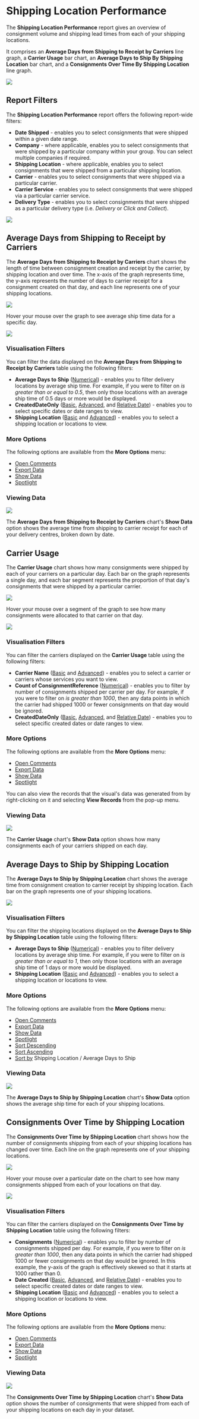 # Shipping Location Performance

The **Shipping Location Performance** report gives an overview of consignment volume and shipping lead times from each of your shipping locations. 

It comprises an **Average Days from Shipping to Receipt by Carriers** line graph, a **Carrier Usage** bar chart, an **Average Days to Ship By Shipping Location** bar chart, and a **Consignments Over Time By Shipping Location** line graph.

<a href="../images/reports/location-performance.png" target="_blank">
    <img src="../images/reports/location-performance.png"/>
</a>

## Report Filters

The **Shipping Location Performance** report offers the following report-wide filters:

* **Date Shipped** - enables you to select consignments that were shipped within a given date range.
* **Company** - where applicable, enables you to select consignments that were shipped by a particular company within your group. You can select multiple companies if required.
* **Shipping Location** - where applicable, enables you to select consignments that were shipped from a particular shipping location.
* **Carrier** - enables you to select consignments that were shipped via a particular carrier.
* **Carrier Service** - enables you to select consignments that were shipped via a particular carrier service.
* **Delivery Type** - enables you to select consignments that were shipped as a particular delivery type (i.e. *Delivery* or *Click and Collect*).

<a href="../images/reports/location-performance-left-filter.png" target="_blank">
    <img src="../images/reports/location-performance-left-filter.png"/>
</a>

## Average Days from Shipping to Receipt by Carriers

The **Average Days from Shipping to Receipt by Carriers** chart shows the length of time between consignment creation and receipt by the carrier, by shipping location and over time. The x-axis of the graph represents time, the y-axis represents the number of days to carrier receipt for a consignment created on that day, and each line represents one of your shipping locations. 

<a href="../images/reports/location-performance-ship-days.png" target="_blank">
    <img src="../images/reports/location-performance-ship-days.png"/>
</a>

Hover your mouse over the graph to see average ship time data for a specific day. 

<a href="../images/reports/location-performance-ship-days-highlight.png" target="_blank">
    <img src="../images/reports/location-performance-ship-days-highlight.png"/>
</a>

### Visualisation Filters

You can filter the data displayed on the **Average Days from Shipping to Receipt by Carriers** table using the following filters:

* **Average Days to Ship** ([Numerical](/reports/filters-options.html#using-numerical-filters)) - enables you to filter delivery locations by average ship time. For example, if you were to filter on *is greater than or equal to 0.5*, then only those locations with an average ship time of 0.5 days or more would be displayed.
* **CreatedDateOnly** ([Basic](/reports/filters-options.html#using-basic-filters), [Advanced](/reports/filters-options.html#using-advanced-filters), and [Relative Date](/reports/filters-options.html#using-relative-date-filters)) - enables you to select specific dates or date ranges to view.
* **Shipping Location** ([Basic](/reports/filters-options.html#using-basic-filters) and [Advanced](/reports/filters-options.html#using-advanced-filters)) - enables you to select a shipping location or locations to view.

### More Options

The following options are available from the **More Options** menu:

* [Open Comments](/reports/filters-options.html#open-comments)
* [Export Data](/reports/filters-options.html#export-data)
* [Show Data](/reports/filters-options.html#show-data)
* [Spotlight](/reports/filters-options.html#spotlight)

### Viewing Data

<a href="../images/reports/location-performance-ship-days-data.png" target="_blank">
    <img src="../images/reports/location-performance-ship-days-data.png"/>
</a>

The **Average Days from Shipping to Receipt by Carriers** chart's **Show Data** option shows the average time from shipping to carrier receipt for each of your delivery centres, broken down by date.

## Carrier Usage

The **Carrier Usage** chart shows how many consignments were shipped by each of your carriers on a particular day. Each bar on the graph represents a single day, and each bar segment represents the proportion of that day's consignments that were shipped by a particular carrier.

<a href="../images/reports/location-performance-usage.png" target="_blank">
    <img src="../images/reports/location-performance-usage.png"/>
</a>

Hover your mouse over a segment of the graph to see how many consignments were allocated to that carrier on that day.

<a href="../images/reports/location-performance-usage-highlight.png" target="_blank">
    <img src="../images/reports/location-performance-usage-highlight.png"/>
</a>

### Visualisation Filters

You can filter the carriers displayed on the **Carrier Usage** table using the following filters:

* **Carrier Name** ([Basic](/reports/filters-options.html#using-basic-filters) and [Advanced](/reports/filters-options.html#using-advanced-filters)) - enables you to select a carrier or carriers whose services you want to view.
* **Count of ConsignmentReference** ([Numerical](/reports/filters-options.html#using-numerical-filters)) - enables you to filter by number of consignments shipped per carrier per day. For example, if you were to filter on *is greater than 1000*, then any data points in which the carrier had shipped 1000 or fewer consignments on that day would be ignored.
* **CreatedDateOnly** ([Basic](/reports/filters-options.html#using-basic-filters), [Advanced](/reports/filters-options.html#using-advanced-filters), and [Relative Date](/reports/filters-options.html#using-relative-date-filters)) - enables you to select specific created dates or date ranges to view.

### More Options

The following options are available from the **More Options** menu:

* [Open Comments](/reports/filters-options.html#open-comments)
* [Export Data](/reports/filters-options.html#export-data)
* [Show Data](/reports/filters-options.html#show-data)
* [Spotlight](/reports/filters-options.html#spotlight)

You can also view the records that the visual's data was generated from by right-clicking on it and selecting **View Records** from the pop-up menu.

### Viewing Data

<a href="../images/reports/location-performance-usage-data.png" target="_blank">
    <img src="../images/reports/location-performance-usage-data.png"/>
</a>

The **Carrier Usage** chart's **Show Data** option shows how many consignments each of your carriers shipped on each day.

## Average Days to Ship by Shipping Location

The **Average Days to Ship by Shipping Location** chart shows the average time from consignment creation to carrier receipt by shipping location. Each bar on the graph represents one of your shipping locations.

<a href="../images/reports/location-performance-avg-days.png" target="_blank">
    <img src="../images/reports/location-performance-avg-days.png"/>
</a>

### Visualisation Filters

You can filter the shipping locations displayed on the **Average Days to Ship by Shipping Location** table using the following filters:

* **Average Days to Ship** ([Numerical](/reports/filters-options.html#using-numerical-filters)) - enables you to filter delivery locations by average ship time. For example, if you were to filter on *is greater than or equal to 1*, then only those locations with an average ship time of 1 days or more would be displayed.
* **Shipping Location** ([Basic](/reports/filters-options.html#using-basic-filters) and [Advanced](/reports/filters-options.html#using-advanced-filters)) - enables you to select a shipping location or locations to view.

### More Options

The following options are available from the **More Options** menu:

* [Open Comments](/reports/filters-options.html#open-comments)
* [Export Data](/reports/filters-options.html#export-data)
* [Show Data](/reports/filters-options.html#show-data)
* [Spotlight](/reports/filters-options.html#spotlight)
* [Sort Descending](/reports/filters-options.html#sort-descending--ascending--sort-by)
* [Sort Ascending](/reports/filters-options.html#sort-descending--ascending--sort-by)
* [Sort by](/reports/filters-options.html#sort-descending--ascending--sort-by) Shipping Location / Average Days to Ship

### Viewing Data

<a href="../images/reports/location-performance-avg-days-data.png" target="_blank">
    <img src="../images/reports/location-performance-avg-days-data.png"/>
</a>

The **Average Days to Ship by Shipping Location** chart's **Show Data** option shows the average ship time for each of your shipping locations.

## Consignments Over Time by Shipping Location

The **Consignments Over Time by Shipping Location** chart shows how the number of consignments shipping from each of your shipping locations has changed over time. Each line on the graph represents one of your shipping locations.

<a href="../images/reports/location-performance-over-time.png" target="_blank">
    <img src="../images/reports/location-performance-over-time.png"/>
</a>

Hover your mouse over a particular date on the chart to see how many consignments shipped from each of your locations on that day.

<a href="../images/reports/location-performance-over-time-highlight.png" target="_blank">
    <img src="../images/reports/location-performance-over-time-highlight.png"/>
</a>

### Visualisation Filters

You can filter the carriers displayed on the **Consignments Over Time by Shipping Location** table using the following filters:

* **Consignments** ([Numerical](/reports/filters-options.html#using-numerical-filters)) - enables you to filter by number of consignments shipped per day. For example, if you were to filter on *is greater than 1000*, then any data points in which the carrier had shipped 1000 or fewer consignments on that day would be ignored. In this example, the y-axis of the graph is effectively skewed so that it starts at 1000 rather than 0.
* **Date Created** ([Basic](/reports/filters-options.html#using-basic-filters), [Advanced](/reports/filters-options.html#using-advanced-filters), and [Relative Date](/reports/filters-options.html#using-relative-date-filters)) - enables you to select specific created dates or date ranges to view.
* **Shipping Location** ([Basic](/reports/filters-options.html#using-basic-filters) and [Advanced](/reports/filters-options.html#using-advanced-filters)) - enables you to select a shipping location or locations to view.

### More Options

The following options are available from the **More Options** menu:

* [Open Comments](/reports/filters-options.html#open-comments)
* [Export Data](/reports/filters-options.html#export-data)
* [Show Data](/reports/filters-options.html#show-data)
* [Spotlight](/reports/filters-options.html#spotlight)

### Viewing Data

<a href="../images/reports/location-performance-over-time-data.png" target="_blank">
    <img src="../images/reports/location-performance-over-time-data.png"/>
</a>

The **Consignments Over Time by Shipping Location** chart's **Show Data** option shows the number of consignments that were shipped from each of your shipping locations on each day in your dataset.